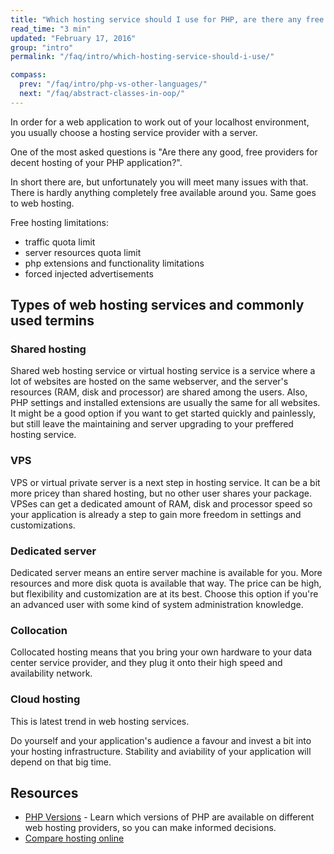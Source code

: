 ```yaml
---
title: "Which hosting service should I use for PHP, are there any free hosting providers?"
read_time: "3 min"
updated: "February 17, 2016"
group: "intro"
permalink: "/faq/intro/which-hosting-service-should-i-use/"

compass:
  prev: "/faq/intro/php-vs-other-languages/"
  next: "/faq/abstract-classes-in-oop/"
---
```


In order for a web application to work out of your localhost environment, you usually choose a hosting service provider with a server.

One of the most asked questions is "Are there any good, free providers for decent hosting of your PHP application?".

In short there are, but unfortunately you will meet many issues with that. There is hardly anything completely free available
around you. Same goes to web hosting.

Free hosting limitations:

* traffic quota limit
* server resources quota limit
* php extensions and functionality limitations
* forced injected advertisements

## Types of web hosting services and commonly used termins


### Shared hosting

Shared web hosting service or virtual hosting service is a service where a lot of websites are hosted on the same webserver, and the server's
resources (RAM, disk and processor) are shared among the users. Also, PHP settings and installed extensions are usually the same for all
websites. It might be a good option if you want to get started quickly and painlessly, but still leave the maintaining and server upgrading
to your preffered hosting service.

### VPS

VPS or virtual private server is a next step in hosting service. It can be a bit more pricey than shared hosting, but no other user shares your package.
VPSes can get a dedicated amount of RAM, disk and processor speed so your application is already a step to gain more freedom in settings and
customizations.

### Dedicated server

Dedicated server means an entire server machine is available for you. More resources and more disk quota is available that way. The price can be high, but flexibility and customization are at its best. Choose this option if you're an advanced user with some kind of system administration knowledge.

### Collocation

Collocated hosting means that you bring your own hardware to your data center service provider, and they plug it onto their high speed and availability network.

### Cloud hosting

This is latest trend in web hosting services.

Do yourself and your application's audience a favour and invest a bit into your hosting infrastructure. Stability and aviability of
your application will depend on that big time.


## Resources

* [PHP Versions](http://phpversions.info/) - Learn which versions of PHP are available on different web hosting providers, so you can make informed decisions.
* [Compare hosting online](http://comparehosting.online/)
